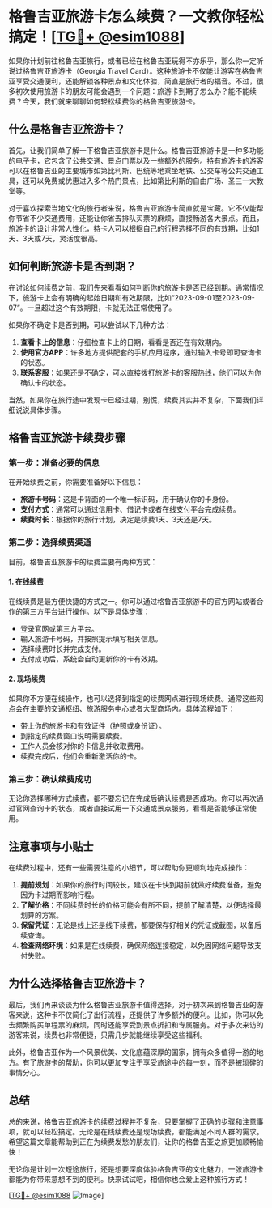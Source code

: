 # 格鲁吉亚旅游卡怎么续费？一文教你轻松搞定！[[TG💪+ @esim1088](https://t.me/s/esim1088)]

如果你计划前往格鲁吉亚旅行，或者已经在格鲁吉亚玩得不亦乐乎，那么你一定听说过格鲁吉亚旅游卡（Georgia Travel Card）。这种旅游卡不仅能让游客在格鲁吉亚享受交通便利，还能解锁各种景点和文化体验，简直是旅行者的福音。不过，很多初次使用旅游卡的朋友可能会遇到一个问题：旅游卡到期了怎么办？能不能续费？今天，我们就来聊聊如何轻松续费你的格鲁吉亚旅游卡。

## 什么是格鲁吉亚旅游卡？

首先，让我们简单了解一下格鲁吉亚旅游卡是什么。格鲁吉亚旅游卡是一种多功能的电子卡，它包含了公共交通、景点门票以及一些额外的服务。持有旅游卡的游客可以在格鲁吉亚的主要城市如第比利斯、巴统等地乘坐地铁、公交车等公共交通工具，还可以免费或优惠进入多个热门景点，比如第比利斯的自由广场、圣三一大教堂等。

对于喜欢探索当地文化的旅行者来说，格鲁吉亚旅游卡简直就是宝藏。它不仅能帮你节省不少交通费用，还能让你省去排队买票的麻烦，直接畅游各大景点。而且，旅游卡的设计非常人性化，持卡人可以根据自己的行程选择不同的有效期，比如1天、3天或7天，灵活度很高。

## 如何判断旅游卡是否到期？

在讨论如何续费之前，我们先来看看如何判断你的旅游卡是否已经到期。通常情况下，旅游卡上会有明确的起始日期和有效期限，比如“2023-09-01至2023-09-07”。一旦超过这个有效期限，卡就无法正常使用了。

如果你不确定卡是否到期，可以尝试以下几种方法：

1. **查看卡上的信息**：仔细检查卡上的日期，看看是否还在有效期内。
2. **使用官方APP**：许多地方提供配套的手机应用程序，通过输入卡号即可查询卡的状态。
3. **联系客服**：如果还是不确定，可以直接拨打旅游卡的客服热线，他们可以为你确认卡的状态。

当然，如果你在旅行途中发现卡已经过期，别慌，续费其实并不复杂，下面我们详细说说具体步骤。

## 格鲁吉亚旅游卡续费步骤

### 第一步：准备必要的信息

在开始续费之前，你需要准备好以下信息：

- **旅游卡号码**：这是卡背面的一个唯一标识码，用于确认你的卡身份。
- **支付方式**：通常可以通过信用卡、借记卡或者在线支付平台完成续费。
- **续费时长**：根据你的旅行计划，决定是续费1天、3天还是7天。

### 第二步：选择续费渠道

目前，格鲁吉亚旅游卡的续费主要有两种方式：

#### 1. 在线续费

在线续费是最方便快捷的方式之一。你可以通过格鲁吉亚旅游卡的官方网站或者合作的第三方平台进行操作。以下是具体步骤：

- 登录官网或第三方平台。
- 输入旅游卡号码，并按照提示填写相关信息。
- 选择续费时长并完成支付。
- 支付成功后，系统会自动更新你的卡有效期。

#### 2. 现场续费

如果你不方便在线操作，也可以选择到指定的续费网点进行现场续费。通常这些网点会在主要的交通枢纽、旅游服务中心或者大型商场内。具体流程如下：

- 带上你的旅游卡和有效证件（护照或身份证）。
- 到指定的续费窗口说明需要续费。
- 工作人员会核对你的卡信息并收取费用。
- 续费完成后，他们会重新激活你的卡。

### 第三步：确认续费成功

无论你选择哪种方式续费，都不要忘记在完成后确认续费是否成功。你可以再次通过官网查询卡的状态，或者直接试用一下交通或景点服务，看看是否能够正常使用。

## 注意事项与小贴士

在续费过程中，还有一些需要注意的小细节，可以帮助你更顺利地完成操作：

1. **提前规划**：如果你的旅行时间较长，建议在卡快到期前就做好续费准备，避免因为卡过期而影响行程。
2. **了解价格**：不同续费时长的价格可能会有所不同，提前了解清楚，以便选择最划算的方案。
3. **保留凭证**：无论是线上还是线下续费，都要保存好相关的凭证或截图，以备后续查询。
4. **检查网络环境**：如果是在线续费，确保网络连接稳定，以免因网络问题导致支付失败。

## 为什么选择格鲁吉亚旅游卡？

最后，我们再来谈谈为什么格鲁吉亚旅游卡值得选择。对于初次来到格鲁吉亚的游客来说，这种卡不仅简化了出行流程，还提供了许多额外的便利。比如，你可以免去频繁购买单程票的麻烦，同时还能享受到景点折扣和专属服务。对于多次来访的游客来说，续费也非常便捷，只需几步就能继续享受这些福利。

此外，格鲁吉亚作为一个风景优美、文化底蕴深厚的国家，拥有众多值得一游的地方。有了旅游卡的帮助，你可以更加专注于享受旅途中的每一刻，而不是被琐碎的事情分心。

## 总结

总的来说，格鲁吉亚旅游卡的续费过程并不复杂，只要掌握了正确的步骤和注意事项，就可以轻松搞定。无论是在线续费还是现场续费，都能满足不同人群的需求。希望这篇文章能帮助到正在为续费发愁的朋友们，让你的格鲁吉亚之旅更加顺畅愉快！

无论你是计划一次短途旅行，还是想要深度体验格鲁吉亚的文化魅力，一张旅游卡都能为你带来意想不到的便利。快来试试吧，相信你也会爱上这种旅行方式！

[[TG💪+ @esim1088](https://t.me/s/esim1088) ![Image](https://i.postimg.cc/4NQfJmqS/Snipaste-2025-05-13-00-14-12.png)]